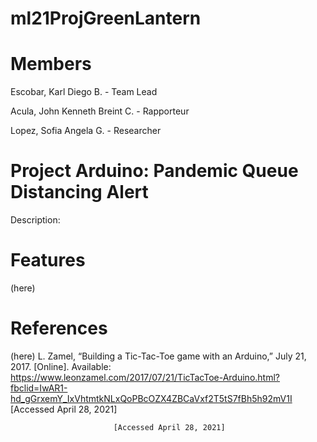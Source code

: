 # ml21ProjGreenLantern
# Members

Escobar, Karl Diego B. - Team Lead

Acula, John Kenneth Breint C. - Rapporteur

Lopez, Sofia Angela G. - Researcher

# Project Arduino: Pandemic Queue Distancing Alert

Description: 

# Features
(here)

# References
(here)
L. Zamel, “Building a Tic-Tac-Toe game with an Arduino,” July 21, 2017. [Online]. Available: https://www.leonzamel.com/2017/07/21/TicTacToe-Arduino.html?fbclid=IwAR1-hd_gGrxemY_IxVhtmtkNLxQoPBcOZX4ZBCaVxf2T5tS7fBh5h92mV1I                                                         [Accessed April 28, 2021]

                           [Accessed April 28, 2021]
